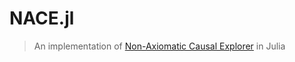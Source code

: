 # NACE.jl
> An implementation of [Non-Axiomatic Causal Explorer](https://github.com/patham9/NACE) in Julia
